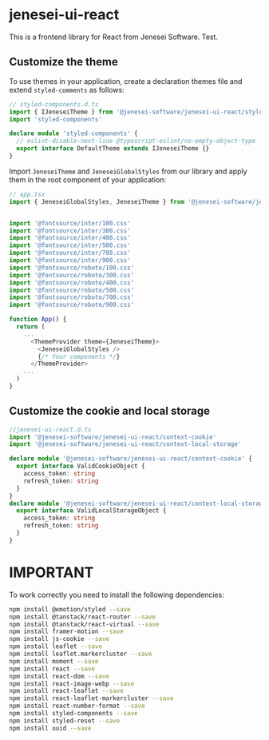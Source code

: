 # jenesei-ui-react

This is a frontend library for React from Jenesei Software. Test.

## Customize the theme

To use themes in your application, create a declaration themes file and extend `styled-comments` as follows:

```typescript
// styled-components.d.ts
import { IJeneseiTheme } from '@jenesei-software/jenesei-ui-react/style-theme'
import 'styled-components'

declare module 'styled-components' {
  // eslint-disable-next-line @typescript-eslint/no-empty-object-type
  export interface DefaultTheme extends IJeneseiTheme {}
}
```

Import `JeneseiTheme` and `JeneseiGlobalStyles` from our library and apply them in the root component of your application:

```typescript
// app.tsx
import { JeneseiGlobalStyles, JeneseiTheme } from '@jenesei-software/jenesei-ui-react/style-theme'


import '@fontsource/inter/100.css'
import '@fontsource/inter/300.css'
import '@fontsource/inter/400.css'
import '@fontsource/inter/500.css'
import '@fontsource/inter/700.css'
import '@fontsource/inter/900.css'
import '@fontsource/roboto/100.css'
import '@fontsource/roboto/300.css'
import '@fontsource/roboto/400.css'
import '@fontsource/roboto/500.css'
import '@fontsource/roboto/700.css'
import '@fontsource/roboto/900.css'

function App() {
  return (
    ...
      <ThemeProvider theme={JeneseiTheme}>
        <JeneseiGlobalStyles />
        {/* Your components */}
      </ThemeProvider>
    ...
  )
}
```

## Customize the cookie and local storage

```typescript
//jenesei-ui-react.d.ts
import '@jenesei-software/jenesei-ui-react/context-cookie'
import '@jenesei-software/jenesei-ui-react/context-local-storage'

declare module '@jenesei-software/jenesei-ui-react/context-cookie' {
  export interface ValidCookieObject {
    access_token: string
    refresh_token: string
  }
}
declare module '@jenesei-software/jenesei-ui-react/context-local-storage' {
  export interface ValidLocalStorageObject {
    access_token: string
    refresh_token: string
  }
}
```

# IMPORTANT


To work correctly you need to install the following dependencies:

```bash
npm install @emotion/styled --save
npm install @tanstack/react-router --save
npm install @tanstack/react-virtual --save
npm install framer-motion --save
npm install js-cookie --save
npm install leaflet --save
npm install leaflet.markercluster --save
npm install moment --save
npm install react --save
npm install react-dom --save
npm install react-image-webp --save
npm install react-leaflet --save
npm install react-leaflet-markercluster --save
npm install react-number-format --save
npm install styled-components --save
npm install styled-reset --save
npm install uuid --save
```
